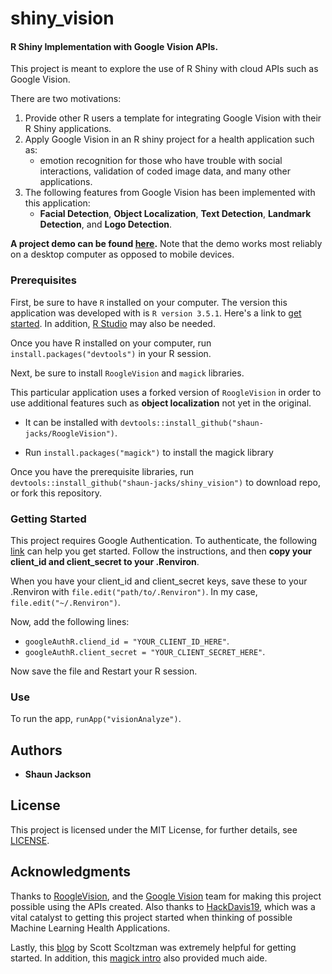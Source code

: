 
# shiny_vision

####  R Shiny Implementation with Google Vision APIs.

This project is meant to explore the use of R Shiny with cloud APIs such as Google Vision.

There are two motivations:

1. Provide other R users a template for integrating Google Vision with their R Shiny applications.
2. Apply Google Vision in an R shiny project for a health application such as:
	*  emotion recognition for those who have trouble with social interactions, validation of coded image data, and many other applications.
3. The following features from Google Vision has been implemented with this application:
	* **Facial Detection**, **Object Localization**, **Text Detection**, **Landmark Detection**, and **Logo Detection**.


**A project demo can be found [here](https://shaun-jacks.shinyapps.io/visionanalyze/).** Note that the demo works most reliably on a desktop computer as opposed to mobile devices.


### Prerequisites
First, be sure to have `R` installed on your computer. The version this application was developed with is `R version 3.5.1`. Here's a link to [get started](https://www.r-project.org/). In addition, [R Studio](https://www.rstudio.com/) may also be needed.

Once you have R installed on your computer, run
`install.packages("devtools")` in your R session.

Next, be sure to install `RoogleVision` and `magick` libraries. 

This particular application uses a forked version of `RoogleVision` in order to use additional features such as **object localization** not yet in the original. 
* It can be installed with `devtools::install_github("shaun-jacks/RoogleVision")`.

* Run `install.packages("magick")` to install the magick library

Once you have the prerequisite libraries, run `devtools::install_github("shaun-jacks/shiny_vision")` to download repo, or fork this repository.

### Getting Started

This project requires Google Authentication. To authenticate, the following [link](https://github.com/cloudyr/RoogleVision/blob/master/README.md) can help you get started. Follow the instructions, and then **copy your client_id and client_secret to your .Renviron**.

When you have your client_id and client_secret keys, save these to your .Renviron with  `file.edit("path/to/.Renviron")`.  In my case, `file.edit("~/.Renviron")`. 

Now, add the following lines:
* `googleAuthR.cliend_id = "YOUR_CLIENT_ID_HERE"`.
* `googleAuthR.client_secret = "YOUR_CLIENT_SECRET_HERE"`.

Now save the file and Restart your R session.

### Use

To run the app, `runApp("visionAnalyze")`.

## Authors
* **Shaun Jackson**

## License

This project is licensed under the MIT License, for further details, see [LICENSE](https://github.com/shaun-jacks/shiny_vision/blob/master/LICENSE).

## Acknowledgments

Thanks to [RoogleVision](https://github.com/cloudyr/RoogleVision), and the [Google Vision](https://cloud.google.com/vision/) team for making this project possible using the APIs created. Also thanks to [HackDavis19](https://hackdavis.io/), which was a vital catalyst to getting this project started when thinking of possible Machine Learning Health Applications. 

Lastly, this [blog](https://github.com/stoltzmaniac/ML-Image-Processing-R/blob/master/Google%20Vision%20API/Google%20Vision%20API%20in%20R.md) by Scott Scoltzman was extremely helpful for getting started. In addition, this [magick intro](https://cran.r-project.org/web/packages/magick/vignettes/intro.html) also provided much aide.
